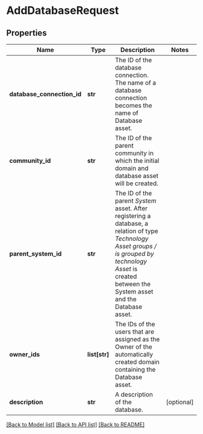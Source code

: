 # AddDatabaseRequest

## Properties
Name | Type | Description | Notes
------------ | ------------- | ------------- | -------------
**database_connection_id** | **str** | The ID of the database connection. The name of a database connection becomes the name of Database asset.  | 
**community_id** | **str** | The ID of the parent community in which the initial domain and database asset will be created. | 
**parent_system_id** | **str** | The ID of the parent *System* asset. After registering a database, a relation of type *Technology Asset groups / is grouped by technology Asset* is created between the System asset and the Database asset. | 
**owner_ids** | **list[str]** | The IDs of the users that are assigned as the Owner of the automatically created domain containing the Database asset.  | 
**description** | **str** | A description of the database. | [optional] 

[[Back to Model list]](../README.md#documentation-for-models) [[Back to API list]](../README.md#documentation-for-api-endpoints) [[Back to README]](../README.md)

